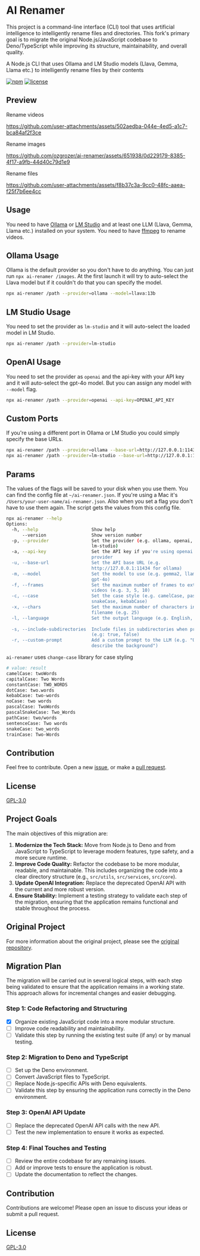 # AI Renamer

This project is a command-line interface (CLI) tool that uses artificial intelligence to intelligently rename files and directories. This fork's primary goal is to migrate the original Node.js/JavaScript codebase to Deno/TypeScript while improving its structure, maintainability, and overall quality.

A Node.js CLI that uses Ollama and LM Studio models (Llava, Gemma, Llama etc.) to intelligently rename files by their contents

[![npm](https://img.shields.io/npm/v/ai-renamer.svg?style=flat-square)](https://www.npmjs.com/package/ai-renamer)
[![license](https://img.shields.io/npm/l/ai-renamer?style=flat-square)](https://github.com/ozgrozer/ai-renamer/blob/main/license)

## Preview

Rename videos

<https://github.com/user-attachments/assets/502aedba-044e-4ed5-a1c7-bca84af2f3ce>

Rename images

<https://github.com/ozgrozer/ai-renamer/assets/651938/0d229179-8385-4f17-a9fb-44d40c79d1e9>

Rename files

<https://github.com/user-attachments/assets/f8b37c3a-9cc0-48fc-aaea-f25f7b6ee4cc>

## Usage

You need to have [Ollama](https://ollama.com/download) or [LM Studio](https://lmstudio.ai/) and at least one LLM (Llava, Gemma, Llama etc.) installed on your system. You need to have [ffmpeg](https://www.ffmpeg.org/download.html) to rename videos.

## Ollama Usage

Ollama is the default provider so you don't have to do anything. You can just run `npx ai-renamer /images`. At the first launch it will try to auto-select the Llava model but if it couldn't do that you can specify the model.

```bash
npx ai-renamer /path --provider=ollama --model=llava:13b
```

## LM Studio Usage

You need to set the provider as `lm-studio` and it will auto-select the loaded model in LM Studio.

```bash
npx ai-renamer /path --provider=lm-studio
```

## OpenAI Usage

You need to set the provider as `openai` and the api-key with your API key and it will auto-select the gpt-4o model. But you can assign any model with `--model` flag.

```bash
npx ai-renamer /path --provider=openai --api-key=OPENAI_API_KEY
```

## Custom Ports

If you're using a different port in Ollama or LM Studio you could simply specify the base URLs.

```bash
npx ai-renamer /path --provider=ollama --base-url=http://127.0.0.1:11434
npx ai-renamer /path --provider=lm-studio --base-url=http://127.0.0.1:1234
```

## Params

The values of the flags will be saved to your disk when you use them. You can find the config file at `~/ai-renamer.json`. If you're using a Mac it's `/Users/your-user-name/ai-renamer.json`. Also when you set a flag you don't have to use them again. The script gets the values from this config file.

```bash
npx ai-renamer --help
Options:
  -h, --help                    Show help                              [boolean]
      --version                 Show version number                    [boolean]
  -p, --provider                Set the provider (e.g. ollama, openai,
                                lm-studio)                              [string]
  -a, --api-key                 Set the API key if you're using openai as
                                provider                                [string]
  -u, --base-url                Set the API base URL (e.g.
                                http://127.0.0.1:11434 for ollama)      [string]
  -m, --model                   Set the model to use (e.g. gemma2, llama3,
                                gpt-4o)                                 [string]
  -f, --frames                  Set the maximum number of frames to extract from
                                videos (e.g. 3, 5, 10)                  [number]
  -c, --case                    Set the case style (e.g. camelCase, pascalCase,
                                snakeCase, kebabCase)                   [string]
  -x, --chars                   Set the maximum number of characters in the new
                                filename (e.g. 25)                      [number]
  -l, --language                Set the output language (e.g. English, Turkish)
                                                                        [string]
  -s, --include-subdirectories  Include files in subdirectories when processing
                                (e.g: true, false)                      [string]
  -r, --custom-prompt           Add a custom prompt to the LLM (e.g. "Only
                                describe the background")               [string]
```

`ai-renamer` uses `change-case` library for case styling

```bash
# value: result
camelCase: twoWords
capitalCase: Two Words
constantCase: TWO_WORDS
dotCase: two.words
kebabCase: two-words
noCase: two words
pascalCase: TwoWords
pascalSnakeCase: Two_Words
pathCase: two/words
sentenceCase: Two words
snakeCase: two_words
trainCase: Two-Words
```

## Contribution

Feel free to contribute. Open a new [issue](https://github.com/ozgrozer/ai-renamer/issues), or make a [pull request](https://github.com/ozgrozer/ai-renamer/pulls).

## License

[GPL-3.0](https://github.com/ozgrozer/ai-renamer/blob/main/license)

## Project Goals

The main objectives of this migration are:

1. **Modernize the Tech Stack:** Move from Node.js to Deno and from JavaScript to TypeScript to leverage modern features, type safety, and a more secure runtime.
2. **Improve Code Quality:** Refactor the codebase to be more modular, readable, and maintainable. This includes organizing the code into a clear directory structure (e.g., `src/utils`, `src/services`, `src/core`).
3. **Update OpenAI Integration:** Replace the deprecated OpenAI API with the current and more robust version.
4. **Ensure Stability:** Implement a testing strategy to validate each step of the migration, ensuring that the application remains functional and stable throughout the process.

## Original Project

For more information about the original project, please see the [original repository](https://github.com/ozgrozer/ai-renamer).

## Migration Plan

The migration will be carried out in several logical steps, with each step being validated to ensure that the application remains in a working state. This approach allows for incremental changes and easier debugging.

### Step 1: Code Refactoring and Structuring

- [x] Organize existing JavaScript code into a more modular structure.
- [ ] Improve code readability and maintainability.
- [ ] Validate this step by running the existing test suite (if any) or by manual testing.

### Step 2: Migration to Deno and TypeScript

- [ ] Set up the Deno environment.
- [ ] Convert JavaScript files to TypeScript.
- [ ] Replace Node.js-specific APIs with Deno equivalents.
- [ ] Validate this step by ensuring the application runs correctly in the Deno environment.

### Step 3: OpenAI API Update

- [ ] Replace the deprecated OpenAI API calls with the new API.
- [ ] Test the new implementation to ensure it works as expected.

### Step 4: Final Touches and Testing

- [ ] Review the entire codebase for any remaining issues.
- [ ] Add or improve tests to ensure the application is robust.
- [ ] Update the documentation to reflect the changes.

## Contribution

Contributions are welcome! Please open an issue to discuss your ideas or submit a pull request.

## License

[GPL-3.0](https://github.com/ozgrozer/ai-renamer/blob/main/license)
